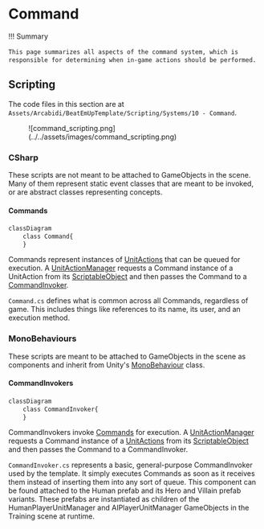 # Command

!!! Summary

    This page summarizes all aspects of the command system, which is responsible for determining when in-game actions should be performed.

## Scripting

The code files in this section are at `Assets/Arcabidi/BeatEmUpTemplate/Scripting/Systems/10 - Command`.

<figure markdown="span">
    ![command_scripting.png](../../assets/images/command_scripting.png)
</figure>

### CSharp

These scripts are not meant to be attached to GameObjects in the scene. Many of them represent static event classes that are meant to be invoked, or are abstract classes representing concepts.

#### Commands

``` mermaid
classDiagram
    class Command{
    }
```

Commands represent instances of [UnitActions](action.md#unitactions) that can be queued for execution. A [UnitActionManager](action.md#unitactionmanagers) requests a Command instance of a UnitAction from its [ScriptableObject](https://docs.unity3d.com/6000.0/Documentation/ScriptReference/ScriptableObject.html) and then passes the Command to a [CommandInvoker](#commandinvokers).

`Command.cs` defines what is common across all Commands, regardless of game. This includes things like references to its name, its user, and an execution method.

### MonoBehaviours

These scripts are meant to be attached to GameObjects in the scene as components and inherit from Unity's [MonoBehaviour](https://docs.unity3d.com/6000.0/Documentation/Manual/class-MonoBehaviour.html) class.

#### CommandInvokers

``` mermaid
classDiagram
    class CommandInvoker{
    }
```

CommandInvokers invoke [Commands](#commands) for execution. A [UnitActionManager](action.md#unitactionmanagers) requests a Command instance of a [UnitActions](action.md#unitactions) from its [ScriptableObject](https://docs.unity3d.com/6000.0/Documentation/ScriptReference/ScriptableObject.html) and then passes the Command to a CommandInvoker. 

`CommandInvoker.cs` represents a basic, general-purpose CommandInvoker used by the template. It simply executes Commands as soon as it receives them instead of inserting them into any sort of queue. This component can be found attached to the Human prefab and its Hero and Villain prefab variants. These prefabs are instantiated as children of the HumanPlayerUnitManager and AIPlayerUnitManager GameObjects in the Training scene at runtime.